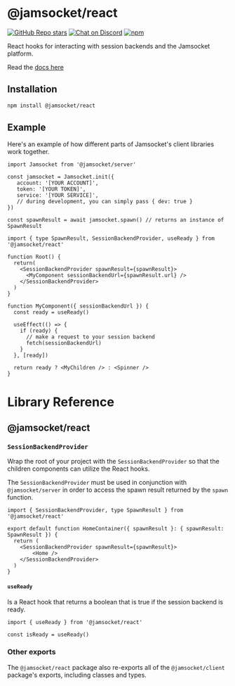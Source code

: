 # @jamsocket/react

[![GitHub Repo stars](https://img.shields.io/github/stars/jamsocket/jamsocket?style=social)](https://github.com/jamsocket/jamsocket)
[![Chat on Discord](https://img.shields.io/discord/939641163265232947)](https://discord.gg/N5sEpsuhh9)
[![npm](https://img.shields.io/npm/v/@jamsocket/react)](https://www.npmjs.com/package/@jamsocket/react)

React hooks for interacting with session backends and the Jamsocket platform.

Read the [docs here](https://docs.jamsocket.com)

## Installation
```bash copy
npm install @jamsocket/react
```

## Example

Here's an example of how different parts of Jamsocket's client libraries work together.

```tsx filename="server.tsx"
import Jamsocket from '@jamsocket/server'

const jamsocket = Jamsocket.init({
   account: '[YOUR ACCOUNT]',
   token: '[YOUR TOKEN]',
   service: '[YOUR SERVICE]',
   // during development, you can simply pass { dev: true }
})

const spawnResult = await jamsocket.spawn() // returns an instance of SpawnResult
```

```tsx filename="client.tsx"
import { type SpawnResult, SessionBackendProvider, useReady } from '@jamsocket/react'

function Root() {
  return(
    <SessionBackendProvider spawnResult={spawnResult}>
      <MyComponent sessionBackendUrl={spawnResult.url} />
    </SessionBackendProvider>
  )
}

function MyComponent({ sessionBackendUrl }) {
  const ready = useReady()

  useEffect(() => {
    if (ready) {
      // make a request to your session backend
      fetch(sessionBackendUrl)
    }
  }, [ready])

  return ready ? <MyChildren /> : <Spinner />
}
```

# Library Reference
## @jamsocket/react

### `SessionBackendProvider`
Wrap the root of your project with the `SessionBackendProvider` so that the children components can utilize the React hooks.

The `SessionBackendProvider` must be used in conjunction with `@jamsocket/server` in order to access the spawn result returned by the `spawn` function.

```tsx
import { SessionBackendProvider, type SpawnResult } from '@jamsocket/react'

export default function HomeContainer({ spawnResult }: { spawnResult: SpawnResult }) {
  return (
    <SessionBackendProvider spawnResult={spawnResult}>
        <Home />
    </SessionBackendProvider>
  )
}
```

#### `useReady`
Is a React hook that returns a boolean that is true if the session backend is ready.
```tsx
import { useReady } from '@jamsocket/react'

const isReady = useReady()
```

### Other exports

The `@jamsocket/react` package also re-exports all of the `@jamsocket/client` package's exports, including classes and types.
